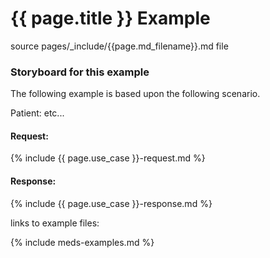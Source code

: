 # {{ page.title }} Example

source pages/\_include/{{page.md_filename}}.md  file

### Storyboard for this example

The following example is based upon the following scenario.

Patient: etc...


#### Request:

<!-- { { page.use_case } }-request.md -->

 {% include {{ page.use_case }}-request.md %}

#### Response:

<!-- { { page.use_case } }-response.md -->

 {% include {{ page.use_case }}-response.md %}

 <!-- { { page.use_case } }-examples.md -->

 links to example files:

  {% include meds-examples.md %}
